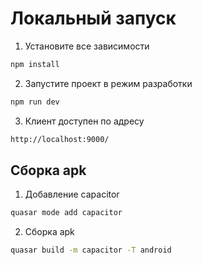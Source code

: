 # Локальный запуск

1. Установите все зависимости

```bash
npm install
```

2. Запустите проект в режим разработки

```bash
npm run dev
```

3. Клиент доступен по адресу

```bash
http://localhost:9000/
```

## Сборка apk

1. Добавление capacitor

```bash
quasar mode add capacitor
```

2. Сборка apk

```bash
quasar build -m capacitor -T android
```
